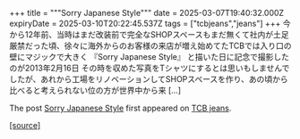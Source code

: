 +++
title = """Sorry Japanese Style"""
date = 2025-03-07T19:40:32.000Z
expiryDate = 2025-03-10T20:22:45.537Z
tags = ["tcbjeans","jeans"]
+++
今から12年前、当時はまだ改装前で完全なSHOPスペースもまだ無くて社内が土足厳禁だった頃、徐々に海外からのお客様の来店が増え始めてたTCBでは入り口の壁にマジックで大きく 『Sorry Japanese Style』 と描いた日に記念で撮影したのが2013年2月16日 その時を収めた写真をTシャツにするとは思いもしませんでしたが、あれから工場をリノベーションしてSHOPスペースを作り、あの頃から比べると考えられない位の方が世界中から来 \[…\]

The post [Sorry Japanese Style](http://tcbjeans.com/2025/03/08/51537) first appeared on [TCB jeans](http://tcbjeans.com).

[[source]](http://tcbjeans.com/2025/03/08/51537)

